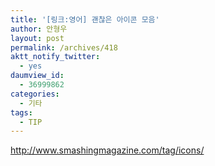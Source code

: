 ```yaml
---
title: '[링크:영어] 괜찮은 아이콘 모음'
author: 안형우
layout: post
permalink: /archives/418
aktt_notify_twitter:
  - yes
daumview_id:
  - 36999862
categories:
  - 기타
tags:
  - TIP
---
```

<http://www.smashingmagazine.com/tag/icons/>